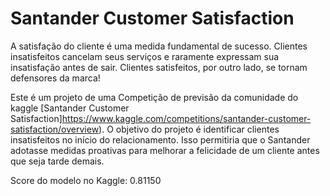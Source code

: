 # Santander Customer Satisfaction

A satisfação do cliente é uma medida fundamental de sucesso. Clientes insatisfeitos cancelam seus serviços e raramente expressam sua insatisfação antes
de sair. Clientes satisfeitos, por outro lado, se tornam defensores da marca!

Este é um projeto de uma Competição de previsão da comunidade do kaggle [Santander Customer Satisfaction]https://www.kaggle.com/competitions/santander-customer-satisfaction/overview). O objetivo do projeto é identificar clientes insatisfeitos no início do relacionamento. Isso permitiria que o Santander adotasse medidas proativas para melhorar a felicidade de um cliente antes que seja tarde demais.

Score do modelo no Kaggle: 0.81150
